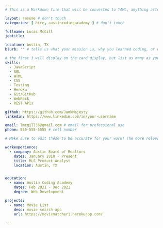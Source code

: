 ```yaml
---
# This is a Markdown file that will be converted to YAML, anything after a `#` is a comment and won't be read

layout: resume # don't touch
categories: [ hire, austincodingacademy ] # don't touch

fullname: Lucas McGill
jobtitle:

location: Austin, TX
blurb: "" # tells us what your mission is, why you learned coding, or what makes you special

# the first 3 will display on the card display, but list as many as you want, they will be visible on your hire page
skills:
  - JavaScript
  - SQL
  - HTML
  - CSS
  - Testing
  - Heroku
  - Git/GitHub
  - WebPack
  - REST APIs

github: https://github.com/JankMajesty
linkedin: https://www.linkedin.com/in/your-username

email: lmcgill36@gmail.com # email for professional use
phone: 555-555-5555 # cell number

# Make sure to edit these to be accurate for your work! The more relevant the better if the role was technical, don't feel like you need to put every job you've had.

workexperience:
  - company: Austin Board of Realtors
    dates: January 2018 - Present
    title: MLS Product Analyst
    location: Austin, TX


education:
  - name: Austin Coding Academy
    dates: Feb 2021 - Dec 2021
    degree: Web Development

projects:
  - name: Movie List
    desc: movie search app
    url: https://moviematcher1.herokuapp.com/

---
```

